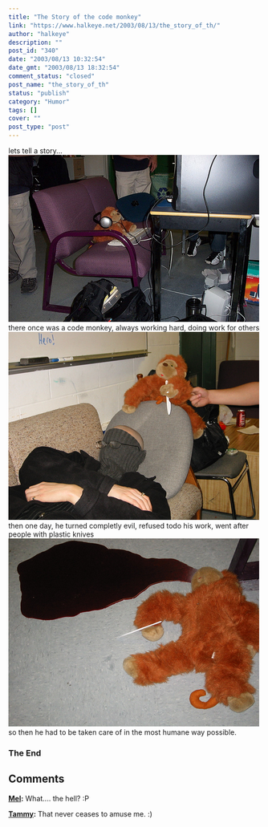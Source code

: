 ```yaml
---
title: "The Story of the code monkey"
link: "https://www.halkeye.net/2003/08/13/the_story_of_th/"
author: "halkeye"
description: ""
post_id: "340"
date: "2003/08/13 10:32:54"
date_gmt: "2003/08/13 18:32:54"
comment_status: "closed"
post_name: "the_story_of_th"
status: "publish"
category: "Humor"
tags: []
cover: ""
post_type: "post"
---
```


lets tell a story...
![](4202463656_140e4aa651.jpg)
there once was a code monkey,
always working hard, doing work for others
![](4202464026_2bc3ee4381.jpg)
then one day, he turned completly evil,
refused todo his work, went after people with plastic knives
![](4201706163_1b67517208.jpg)
so then he had to be taken care of in the most humane way possible.


### The End

## Comments

**[Mel](#66 "2003-08-14 13:57:09"):** What.... the hell? :P

**[Tammy](#67 "2003-08-16 01:35:53"):** That never ceases to amuse me. :)

